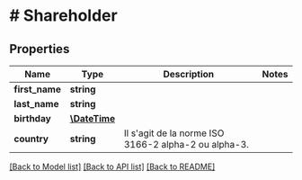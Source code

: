 # # Shareholder

## Properties

Name | Type | Description | Notes
------------ | ------------- | ------------- | -------------
**first_name** | **string** |  | 
**last_name** | **string** |  | 
**birthday** | [**\DateTime**](\DateTime.md) |  | 
**country** | **string** | Il s&#39;agit de la norme ISO 3166-2 alpha-2 ou alpha-3. | 

[[Back to Model list]](../../README.md#documentation-for-models) [[Back to API list]](../../README.md#documentation-for-api-endpoints) [[Back to README]](../../README.md)


